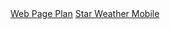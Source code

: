 <html>
<head>
</head>
<body>
<a href="https://DanielSouthwick.github.io/webpageplan.html">Web Page Plan</a>
<a href="https://DanielSouthwick.github.io/SWMexample2.html">Star Weather Mobile</a>
</body>
</html>
